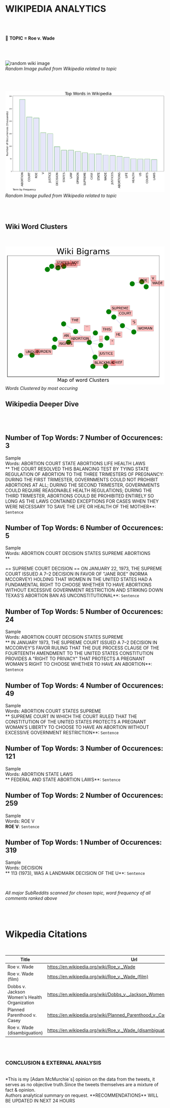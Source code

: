 
# WIKIPEDIA ANALYTICS
  
<br></br>  

&#x1F381; **TOPIC = Roe v. Wade**  

<br></br>  

![random wiki image](https://upload.wikimedia.org/wikipedia/commons/1/16/US_Supreme_Court%2C_1991_to_1992_term.png) 
<br><i>Random Image pulled from Wikipedia related to topic</i>
  
<br></br>


![wikigraph](WIKIGRAPH.png) 
<br><i>Random Image pulled from Wikipedia related to topic</i>
  
<br></br>

## Wiki Word Clusters

<br>  


![wikiWordClusters](WIKI_BIGRAM_GRAPH.png) 
<br><i>Words Clustered by most occuring</i>
  



## Wikipedia Deeper Dive 

  
<br><br>



## Number of Top Words: 7 Number of Occurences: 3 

Sample <br>
Words: ABORTION COURT STATE ABORTIONS LIFE HEALTH LAWS 
 <br>   ** THE COURT RESOLVED THIS BALANCING TEST BY TYING STATE REGULATION OF ABORTION TO THE THREE TRIMESTERS OF PREGNANCY: DURING THE FIRST TRIMESTER, GOVERNMENTS COULD NOT PROHIBIT ABORTIONS AT ALL; DURING THE SECOND TRIMESTER, GOVERNMENTS COULD REQUIRE REASONABLE HEALTH REGULATIONS; DURING THE THIRD TRIMESTER, ABORTIONS COULD BE PROHIBITED ENTIRELY SO LONG AS THE LAWS CONTAINED EXCEPTIONS FOR CASES WHEN THEY WERE NECESSARY TO SAVE THE LIFE OR HEALTH OF THE MOTHER**: ` Sentence ` 


## Number of Top Words: 6 Number of Occurences: 5 

Sample <br>
Words: ABORTION COURT DECISION STATES SUPREME ABORTIONS 
 <br>   **


== SUPREME COURT DECISION ==
ON JANUARY 22, 1973, THE SUPREME COURT ISSUED A 7–2 DECISION IN FAVOR OF "JANE ROE" (NORMA MCCORVEY) HOLDING THAT WOMEN IN THE UNITED STATES HAD A FUNDAMENTAL RIGHT TO CHOOSE WHETHER TO HAVE ABORTIONS WITHOUT EXCESSIVE GOVERNMENT RESTRICTION AND STRIKING DOWN TEXAS'S ABORTION BAN AS UNCONSTITUTIONAL**: ` Sentence ` 


## Number of Top Words: 5 Number of Occurences: 24 

Sample <br>
Words: ABORTION COURT DECISION STATES SUPREME 
 <br>   **
IN JANUARY 1973, THE SUPREME COURT ISSUED A 7–2 DECISION IN MCCORVEY'S FAVOR RULING THAT THE DUE PROCESS CLAUSE OF THE FOURTEENTH AMENDMENT TO THE UNITED STATES CONSTITUTION PROVIDES A "RIGHT TO PRIVACY" THAT PROTECTS A PREGNANT WOMAN'S RIGHT TO CHOOSE WHETHER TO HAVE AN ABORTION**: ` Sentence ` 


## Number of Top Words: 4 Number of Occurences: 49 

Sample <br>
Words: ABORTION COURT STATES SUPREME 
 <br>   ** SUPREME COURT IN WHICH THE COURT RULED THAT THE CONSTITUTION OF THE UNITED STATES PROTECTS A PREGNANT WOMAN'S LIBERTY TO CHOOSE TO HAVE AN ABORTION WITHOUT EXCESSIVE GOVERNMENT RESTRICTION**: ` Sentence ` 


## Number of Top Words: 3 Number of Occurences: 121 

Sample <br>
Words: ABORTION STATE LAWS 
 <br>   ** FEDERAL AND STATE ABORTION LAWS**: ` Sentence ` 


## Number of Top Words: 2 Number of Occurences: 259 

Sample <br>
Words: ROE V 
 <br>   **ROE V**: ` Sentence ` 


## Number of Top Words: 1 Number of Occurences: 319 

Sample <br>
Words: DECISION 
 <br>   ** 113 (1973), WAS A LANDMARK DECISION OF THE U**: ` Sentence ` 

<br>
    
*All major SubReddits scanned for chosen topic, word frequency of all comments ranked above*  

<br></br>

# Wikpedia Citations
  
<br>

| Title |  Url | pageID| 
|-------|---|---------------| 
| Roe v. Wade | https://en.wikipedia.org/wiki/Roe_v._Wade | 68493 | 
| Roe v. Wade (film) | https://en.wikipedia.org/wiki/Roe_v._Wade_(film) | 57616483 | 
| Dobbs v. Jackson Women's Health Organization | https://en.wikipedia.org/wiki/Dobbs_v._Jackson_Women%27s_Health_Organization | 67689552 | 
| Planned Parenthood v. Casey | https://en.wikipedia.org/wiki/Planned_Parenthood_v._Casey | 171811 | 
| Roe v. Wade (disambiguation) | https://en.wikipedia.org/wiki/Roe_v._Wade_(disambiguation) | 67716730 | 


<br></br>
  
### CONCLUSION & EXTERNAL ANALYSIS  

<br>
*This is my [Adam McMurchie`s] opinion on the data from the tweets, it serves as no objective truth.Since the tweets themselves are a mixture of fact & opinion.
<br>
Authors analytical summary on request.
**RECOMMENDATIONS** WILL BE UPDATED IN NEXT  24 HOURS 
<br>   

  


    